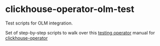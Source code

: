 # clickhouse-operator-olm-test
Test scripts for OLM integration.

Set of step-by-step scripts to walk over this [testing operator](https://github.com/operator-framework/community-operators/blob/master/docs/testing-operators.md) manual
for [clickhouse-operator](https://github.com/altinity/clickhouse-operator)


